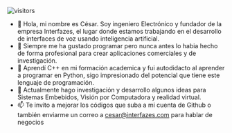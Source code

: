 ![visitors]([https://visitor-badge.glitch.me/badge?page_id=page.id&left_color=green&right_color=red](https://media.canva.com/v2/image-resize/format:JPG/height:310/quality:92/uri:ifs%3A%2F%2FM%2Fad0b95b3-4295-4522-a061-8a98e69a7e93/watermark:F/width:550?csig=AAAAAAAAAAAAAAAAAAAAADAhQo6uFEdyMzks4xh9wD0eFjQXkf2HbSQInjKsok4B&exp=1750922506&osig=AAAAAAAAAAAAAAAAAAAAAAVr0KqiBbbHSmf2SvLIN5EwWN-wRChggIAoc46wi78L&signer=media-rpc&x-canva-quality=thumbnail_large))

- 👋 Hola, mi nombre es César. Soy ingeniero Electrónico y fundador de la empresa Interfazes, el lugar donde estamos trabajando en el desarrollo de interfaces de voz usando inteligencia artificial.
- 👀 Siempre me ha gustado programar pero nunca antes lo habia hecho de forma profesional para crear aplicaciones comerciales y de investigación.
- 🌱 Aprendí C++ en mi formación academica y fui autodidacto al aprender a programar en Python, sigo impresionado del potencial que tiene este lenguaje de programación.
- 💞️ Actualmente hago investigación y desarrollo algunos ideas para Sistemas Embebidos, Visión por Computadora y realidad virtual. 
- 📫 Te invito a mejorar los códigos que suba a mi cuenta de Github o también enviarme un correo a cesar@interfazes.com para hablar de negocios

<!---
cescha2018/cescha2018 is a ✨ special ✨ repository because its `README.md` (this file) appears on your GitHub profile.
You can click the Preview link to take a look at your changes.
--->
